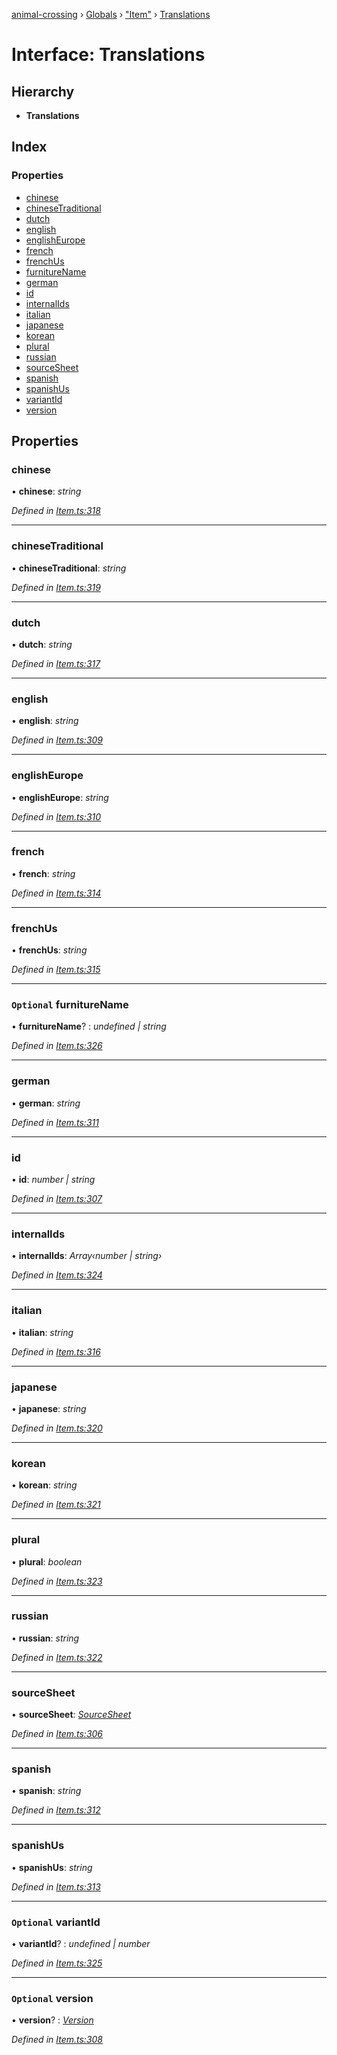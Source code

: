 [animal-crossing](../README.md) › [Globals](../globals.md) › ["Item"](../modules/_item_.md) › [Translations](_item_.translations.md)

# Interface: Translations

## Hierarchy

* **Translations**

## Index

### Properties

* [chinese](_item_.translations.md#chinese)
* [chineseTraditional](_item_.translations.md#chinesetraditional)
* [dutch](_item_.translations.md#dutch)
* [english](_item_.translations.md#english)
* [englishEurope](_item_.translations.md#englisheurope)
* [french](_item_.translations.md#french)
* [frenchUs](_item_.translations.md#frenchus)
* [furnitureName](_item_.translations.md#optional-furniturename)
* [german](_item_.translations.md#german)
* [id](_item_.translations.md#id)
* [internalIds](_item_.translations.md#internalids)
* [italian](_item_.translations.md#italian)
* [japanese](_item_.translations.md#japanese)
* [korean](_item_.translations.md#korean)
* [plural](_item_.translations.md#plural)
* [russian](_item_.translations.md#russian)
* [sourceSheet](_item_.translations.md#sourcesheet)
* [spanish](_item_.translations.md#spanish)
* [spanishUs](_item_.translations.md#spanishus)
* [variantId](_item_.translations.md#optional-variantid)
* [version](_item_.translations.md#optional-version)

## Properties

###  chinese

• **chinese**: *string*

*Defined in [Item.ts:318](https://github.com/Norviah/animal-crossing/blob/13550bd/module/types/Item.ts#L318)*

___

###  chineseTraditional

• **chineseTraditional**: *string*

*Defined in [Item.ts:319](https://github.com/Norviah/animal-crossing/blob/13550bd/module/types/Item.ts#L319)*

___

###  dutch

• **dutch**: *string*

*Defined in [Item.ts:317](https://github.com/Norviah/animal-crossing/blob/13550bd/module/types/Item.ts#L317)*

___

###  english

• **english**: *string*

*Defined in [Item.ts:309](https://github.com/Norviah/animal-crossing/blob/13550bd/module/types/Item.ts#L309)*

___

###  englishEurope

• **englishEurope**: *string*

*Defined in [Item.ts:310](https://github.com/Norviah/animal-crossing/blob/13550bd/module/types/Item.ts#L310)*

___

###  french

• **french**: *string*

*Defined in [Item.ts:314](https://github.com/Norviah/animal-crossing/blob/13550bd/module/types/Item.ts#L314)*

___

###  frenchUs

• **frenchUs**: *string*

*Defined in [Item.ts:315](https://github.com/Norviah/animal-crossing/blob/13550bd/module/types/Item.ts#L315)*

___

### `Optional` furnitureName

• **furnitureName**? : *undefined | string*

*Defined in [Item.ts:326](https://github.com/Norviah/animal-crossing/blob/13550bd/module/types/Item.ts#L326)*

___

###  german

• **german**: *string*

*Defined in [Item.ts:311](https://github.com/Norviah/animal-crossing/blob/13550bd/module/types/Item.ts#L311)*

___

###  id

• **id**: *number | string*

*Defined in [Item.ts:307](https://github.com/Norviah/animal-crossing/blob/13550bd/module/types/Item.ts#L307)*

___

###  internalIds

• **internalIds**: *Array‹number | string›*

*Defined in [Item.ts:324](https://github.com/Norviah/animal-crossing/blob/13550bd/module/types/Item.ts#L324)*

___

###  italian

• **italian**: *string*

*Defined in [Item.ts:316](https://github.com/Norviah/animal-crossing/blob/13550bd/module/types/Item.ts#L316)*

___

###  japanese

• **japanese**: *string*

*Defined in [Item.ts:320](https://github.com/Norviah/animal-crossing/blob/13550bd/module/types/Item.ts#L320)*

___

###  korean

• **korean**: *string*

*Defined in [Item.ts:321](https://github.com/Norviah/animal-crossing/blob/13550bd/module/types/Item.ts#L321)*

___

###  plural

• **plural**: *boolean*

*Defined in [Item.ts:323](https://github.com/Norviah/animal-crossing/blob/13550bd/module/types/Item.ts#L323)*

___

###  russian

• **russian**: *string*

*Defined in [Item.ts:322](https://github.com/Norviah/animal-crossing/blob/13550bd/module/types/Item.ts#L322)*

___

###  sourceSheet

• **sourceSheet**: *[SourceSheet](../enums/_item_.sourcesheet.md)*

*Defined in [Item.ts:306](https://github.com/Norviah/animal-crossing/blob/13550bd/module/types/Item.ts#L306)*

___

###  spanish

• **spanish**: *string*

*Defined in [Item.ts:312](https://github.com/Norviah/animal-crossing/blob/13550bd/module/types/Item.ts#L312)*

___

###  spanishUs

• **spanishUs**: *string*

*Defined in [Item.ts:313](https://github.com/Norviah/animal-crossing/blob/13550bd/module/types/Item.ts#L313)*

___

### `Optional` variantId

• **variantId**? : *undefined | number*

*Defined in [Item.ts:325](https://github.com/Norviah/animal-crossing/blob/13550bd/module/types/Item.ts#L325)*

___

### `Optional` version

• **version**? : *[Version](../enums/_item_.version.md)*

*Defined in [Item.ts:308](https://github.com/Norviah/animal-crossing/blob/13550bd/module/types/Item.ts#L308)*
